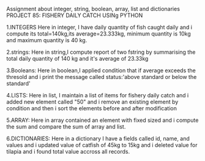 Assignment about integer, string, boolean, array, list and dictionaries 
PROJECT 85: FISHERY DAILY CATCH USINg PYTHON

1.INTEGERS 
Here in integer, I have daily quantity of fish caught daily and i compute its total=140kg,its average=23.333kg, minimum quantity is 10kg and maximum quantity is 40 kg.

2.strings: 
Here in string,I compute report of two fstring by summarising the total daily quantity of 140 kg and it's average of 23.33kg

3.Booleans: 
Here in boolean,I applied condition that if average exceeds the thresold and i print the message called status:'above standard or below the standard'

4.LISTS: 
Here in list, I maintain a list of items for fishery daily catch and i added new element called "50" and i remove an existing element by condition and then i sort the elements before and after modification

5.ARRAY: 
Here in array contained an element with fixed sized and i compute the sum and compare the sum of array and list.

6.DICTIONARIES: 
Here in a dictionary I have a fields called id, name, and values and i updated value of catfish of 45kg to 15kg and i deleted value for tilapia and i found total value accross all records.
